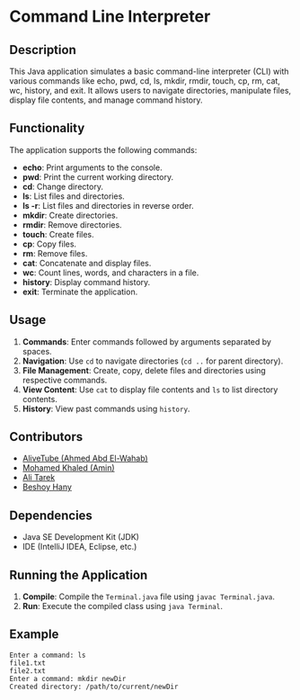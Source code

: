 # Command Line Interpreter

## Description
This Java application simulates a basic command-line interpreter (CLI) with various commands like echo, pwd, cd, ls, mkdir, rmdir, touch, cp, rm, cat, wc, history, and exit. It allows users to navigate directories, manipulate files, display file contents, and manage command history.

## Functionality
The application supports the following commands:
- **echo**: Print arguments to the console.
- **pwd**: Print the current working directory.
- **cd**: Change directory.
- **ls**: List files and directories.
- **ls -r**: List files and directories in reverse order.
- **mkdir**: Create directories.
- **rmdir**: Remove directories.
- **touch**: Create files.
- **cp**: Copy files.
- **rm**: Remove files.
- **cat**: Concatenate and display files.
- **wc**: Count lines, words, and characters in a file.
- **history**: Display command history.
- **exit**: Terminate the application.

## Usage
1. **Commands**: Enter commands followed by arguments separated by spaces.
2. **Navigation**: Use `cd` to navigate directories (`cd ..` for parent directory).
3. **File Management**: Create, copy, delete files and directories using respective commands.
4. **View Content**: Use `cat` to display file contents and `ls` to list directory contents.
5. **History**: View past commands using `history`.

## Contributors
- [AliveTube (Ahmed Abd El-Wahab)](https://github.com/AliveTube)
- [Mohamed Khaled (Amin)](https://github.com/emailam)
- [Ali Tarek](https://github.com/Alitarek517)
- [Beshoy Hany](https://github.com/beshoy-hany74)

## Dependencies
- Java SE Development Kit (JDK)
- IDE (IntelliJ IDEA, Eclipse, etc.)

## Running the Application
1. **Compile**: Compile the `Terminal.java` file using `javac Terminal.java`.
2. **Run**: Execute the compiled class using `java Terminal`.

## Example
```
Enter a command: ls
file1.txt
file2.txt
Enter a command: mkdir newDir
Created directory: /path/to/current/newDir
```
